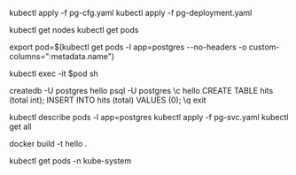 kubectl apply -f pg-cfg.yaml
kubectl apply -f pg-deployment.yaml

kubectl get nodes
kubectl get pods

<!-- get podname and save to variable pod $ -->
export pod=$(kubectl get pods -l app=postgres --no-headers -o custom-columns=":metadata.name")
<!-- go to inside pod $ -->
kubectl exec -it $pod sh
<!-- inside pod create db and table -->
createdb -U postgres hello
psql -U postgres
\c hello 
CREATE TABLE hits (total int);
INSERT INTO hits (total) VALUES (0);
\q
exit
<!-- # -->
kubectl describe pods -l app=postgres
kubectl apply -f pg-svc.yaml
kubectl get all
<!-- build the docker image -->
docker build -t hello .
<!-- if we hame error: unknown flag from
do this:
Remove --chown from the COPY line in the Dockerfile and use it under RUN flag
 -->
kubectl get pods -n kube-system

